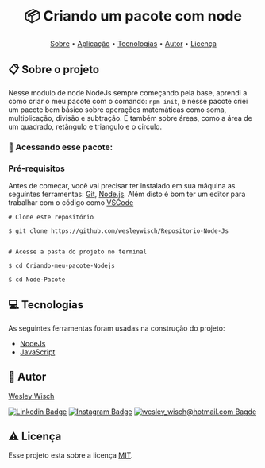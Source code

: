 
<h1  align="center"> 📦 Criando um pacote com node</h1>

  

<p  align="center"> <a  href="#sobre">Sobre</a> • <a  href="#aplicacao">Aplicação</a> • <a  href="#techs">Tecnologias</a> • <a  href="#autor">Autor</a> • <a  href="#licenca">Licença</a> </p>

  
  

<h2  id="sobre"> 📋 Sobre o projeto</h2>

 Nesse modulo de node NodeJs sempre começando pela base, aprendi a como criar o meu pacote com o comando: ```npm init```, e nesse pacote criei um pacote bem básico sobre operações matemáticas como soma, multiplicação, divisão e subtração. E também sobre áreas, como a área de um quadrado, retângulo e triangulo e o circulo.

  

<h3  id="aplicacao"> 🎲 Acessando esse pacote: </h3>

  ###  Pré-requisitos

Antes de começar, você vai precisar ter instalado em sua máquina as seguintes ferramentas: [Git](https://git-scm.com/), [Node.js](https://nodejs.org/). Além disto é bom ter um editor para trabalhar com o código como [VSCode](https://code.visualstudio.com/)

```
# Clone este repositório

$ git clone https://github.com/wesleywisch/Repositorio-Node-Js

  
# Acesse a pasta do projeto no terminal

$ cd Criando-meu-pacote-Nodejs

$ cd Node-Pacote
```

<h2  id="techs"> 💻 Tecnologias</h2>

As seguintes ferramentas foram usadas na construção do projeto:

- [NodeJs]()
- [JavaScript]()

<h2  id="autor"> 🦸 Autor</h2>
  
[Wesley Wisch](https://www.linkedin.com/in/wesley-wisch)

[![Linkedin Badge](https://img.shields.io/badge/-LinkedIn-blue?style=flat-square-border&logo=Linkedin&logoColor=white&link=https://www.linkedin.com/in/wesley-wisch/)](https://www.linkedin.com/in/wesley-wisch) [![Instagram Badge](https://img.shields.io/badge/-Instagram-CC0000?style=flat-square-border&logo=Instagram&logoColor=white&link=https://www.instagram.com/wesley_wisch/)](https://www.instagram.com/wesley_wisch/) [![wesley_wisch@hotmail.com Bagde](https://img.shields.io/badge/wesley_wisch-2e7eea?style=flat-square-border&logo=microsoft-outlook&logoColor=white)](mailto:wesley_wisch@hotmail.com)

<h2  id="licenca"> ⚠️ Licença</h2>

Esse projeto esta sobre a licença [MIT](https://github.com/wesleywisch/Repositorio-Node-Js/blob/main/LICENSE).